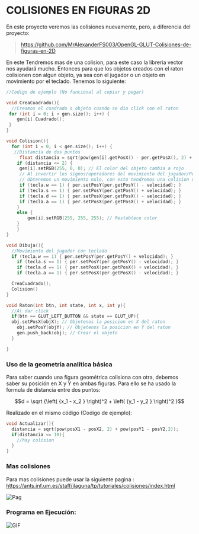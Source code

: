 # COLISIONES EN FIGURAS 2D
En este proyecto veremos las colisiones nuevamente, pero, a diferencia del proyecto:

> https://github.com/MrAlexanderFS003/OpenGL-GLUT-Colisiones-de-figuras-en-2D

En este Tendremos mas de una colision, para este caso la libreria vector nos ayudará mucho. Entonces para que los objetos creados con el raton colisionen con algun
objeto, ya sea con el jugador o un objeto en movimiento por el teclado. Tenemos lo siguiente:

```C++
//Codigo de ejemplo (No funcional al copiar y pegar)

void CreaCuadrado(){
  //Creamos el cuadrado o objeto cuando se dio click con el raton
 for (int i = 0; i < gen.size(); i++) {
	gen[i].Cuadrado();
 }
}

void Colision(){
  for (int i = 0; i < gen.size(); i++) {
   //Distancia de dos puntos
	 float distancia = sqrt(pow(gen[i].getPosX() - per.getPosX(), 2) + pow(gen[i].getPosY() - per.getPosY(), 2));
	if (distancia <= 2) {
	 gen[i].setRGB(255, 0, 0); // El color del objeto cambia a rojo
 	 // Al invertir los signos/operadores del movimiento del jugador/Persona
	 // Obtenemos un movimiento nulo, con esto tendremos una colision un poco mas limpia.
	 if (tecla.w == 1) { per.setPosY(per.getPosY() - velocidad); }
	 if (tecla.s == 1) { per.setPosY(per.getPosY() + velocidad); }
	 if (tecla.d == 1) { per.setPosX(per.getPosX() - velocidad); }
	 if (tecla.a == 1) { per.setPosX(per.getPosX() + velocidad); }
	}
	else {
		gen[i].setRGB(255, 255, 255); // Restablece color
	}
	}
}

void Dibuja(){
  //Movimiento del jugador con teclado
  if (tecla.w == 1) { per.setPosY(per.getPosY() + velocidad); }
	if (tecla.s == 1) { per.setPosY(per.getPosY() - velocidad); }
	if (tecla.d == 1) { per.setPosX(per.getPosX() + velocidad); }
	if (tecla.a == 1) { per.setPosX(per.getPosX() - velocidad); }

  CreaCuadrado();
  Colision()
}

void Raton(int btn, int state, int x, int y){
  //Al dar click 
  if(btn == GLUT_LEFT_BUTTON && state == GLUT_UP){
  obj.setPosX(objX); // Objetenos la posicion en X del raton
	obj.setPosY(objY); // Objetenos la posicion en Y del raton
	gen.push_back(obj); // Crear el objeto
  }

}

```

### Uso de la geometría analítica básica
Para saber cuando una figura geométrica colisiona con otra, debemos saber su posición en X y Y en ambas figuras. Para ello se ha usado la formula de distancia entre dos puntos:

$$d = \sqrt {\left( {x_1 - x_2 } \right)^2 + \left( {y_1 - y_2 } \right)^2 }$$

Realizado en el mismo código (Codigo de ejemplo):

```C++
void Actualizar(){
  distancia = sqrt(pow(posX1 - posX2, 2) + pow(posY1 - posY2,2));
  if(distancia <= 10){
    //hay colision
  }
}
```
### Mas colisiones
Para mas colisiones puede usar la siguiente pagina : https://ants.inf.um.es/staff/jlaguna/tp/tutoriales/colisiones/index.html

![Pag](https://user-images.githubusercontent.com/96871746/213083139-1235fc83-b47a-41d4-8bd7-67a14fff48f5.gif)

### Programa en Ejecución:

![GIF](https://user-images.githubusercontent.com/96871746/222968892-9d7b9d02-34a3-4fca-b089-75db75a6c25e.gif)

